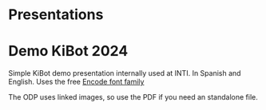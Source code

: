 # Presentations

# Demo KiBot 2024

Simple KiBot demo presentation internally used at INTI.
In Spanish and English.
Uses the free [Encode font family](https://github.com/impallari/Encode-Sans)

The ODP uses linked images, so use the PDF if you need an standalone file.
